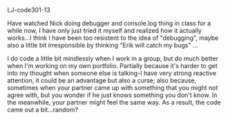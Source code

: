 LJ-code301-13

Have watched Nick doing debugger and console.log thing in class for a while now, I have only just tried it myself and realized how it actually works...I think I have been too resistent to the idea of "debugging", maybe also a little bit irresponsible by thinking "Erik will catch my bugs" ... 

I do code a little bit mindlessly when I work in a group, but do much better when I'm working on my own portfolio. Partially because it's harder to get into my thought when someone else is talking-I have very strong reactive attention, it could be an advantage but also a curse; also because, sometimes when your partner came up with something that you might not agree with, but you wonder if he just knows something you don't know. In the meanwhile, your partner might feel the same way. As a result, the code came out a bit...random?
